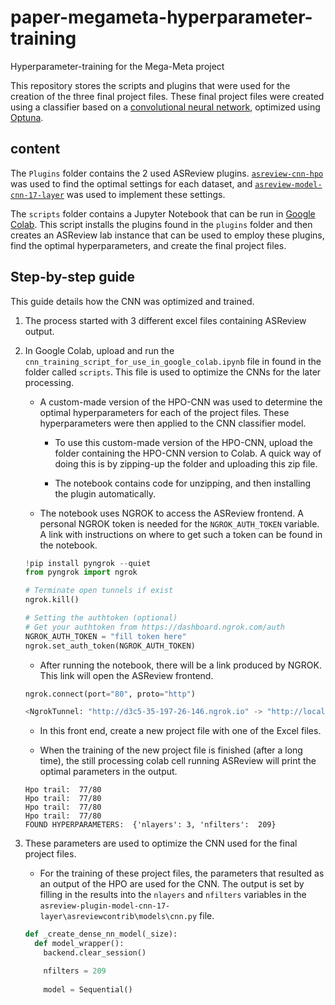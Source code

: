 # paper-megameta-hyperparameter-training
Hyperparameter-training for the Mega-Meta project

This repository stores the scripts and plugins that were used for the creation
of the three final project files. These final project files were created using a
classifier based on a [convolutional neural
network](https://github.com/JTeijema/asreview-plugin-model-cnn-17-layer),
optimized using [Optuna](https://github.com/optuna/optuna).

## content
The `Plugins` folder contains the 2 used ASReview plugins.
[`asreview-cnn-hpo`](https://github.com/BartJanBoverhof/asreview-cnn-hpo) was
used to find the optimal settings for each dataset, and
[`asreview-model-cnn-17-layer`](https://github.com/JTeijema/asreview-plugin-model-cnn-17-layer)
was used to implement these settings.

The `scripts` folder contains a Jupyter Notebook that can be run in [Google
Colab](https://colab.research.google.com/). This script installs the plugins
found in the `plugins` folder and then creates an ASReview lab instance that can
be used to employ these plugins, find the optimal hyperparameters, and create
the final project files.

## Step-by-step guide
This guide details how the CNN was optimized and trained.

1. The process started with 3 different excel files containing ASReview output. 


2. In Google Colab, upload and run the
   `cnn_training_script_for_use_in_google_colab.ipynb` file in found in the
   folder called `scripts`. This file is used to optimize the CNNs for the later
   processing.

    - A custom-made version of the HPO-CNN was used to determine the optimal
      hyperparameters for each of the project files. These hyperparameters were
      then applied to the CNN classifier model. 

        - To use this custom-made version of the HPO-CNN, upload the folder
          containing the HPO-CNN version to Colab. A quick way of doing this is
          by zipping-up the folder and uploading this zip file. 

        - The notebook contains code for unzipping, and then installing the
          plugin automatically. 

    - The notebook uses NGROK to access the ASReview frontend. A personal NGROK
      token is needed for the `NGROK_AUTH_TOKEN` variable. A link with
      instructions on where to get such a token can be found in the notebook.

    ```python
    !pip install pyngrok --quiet
    from pyngrok import ngrok

    # Terminate open tunnels if exist
    ngrok.kill()

    # Setting the authtoken (optional)
    # Get your authtoken from https://dashboard.ngrok.com/auth
    NGROK_AUTH_TOKEN = "fill token here"
    ngrok.set_auth_token(NGROK_AUTH_TOKEN)
    ```

    - After running the notebook, there will be a link produced by NGROK. This
      link will open the ASReview frontend.  

    ```python
    ngrok.connect(port="80", proto="http")

    <NgrokTunnel: "http://d3c5-35-197-26-146.ngrok.io" -> "http://localhost:80">
    ```

    - In this front end, create a new project file with one of the Excel files.

    - When the training of the new project file is finished (after a long time),
      the still processing colab cell running ASReview will print the optimal
      parameters in the output.  

    ```
    Hpo trail:  77/80
    Hpo trail:  77/80
    Hpo trail:  77/80
    Hpo trail:  77/80
    FOUND HYPERPARAMETERS:  {'nlayers': 3, 'nfilters':  209}
    ```

3. These parameters are used to optimize the CNN used for the final project
   files. 

    - For the training of these project files, the parameters that resulted as
      an output of the HPO are used for the CNN. The output is set by filling in
      the results into the `nlayers` and `nfilters` variables in the
      `asreview-plugin-model-cnn-17-layer\asreviewcontrib\models\cnn.py` file. 

    ```python
    def _create_dense_nn_model(_size):
      def model_wrapper():
        backend.clear_session()

        nfilters = 209
        
        model = Sequential()
    ```




